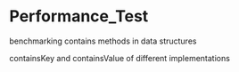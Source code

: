 # Performance_Test
benchmarking contains methods in data structures

containsKey and containsValue of different <Map> implementations
